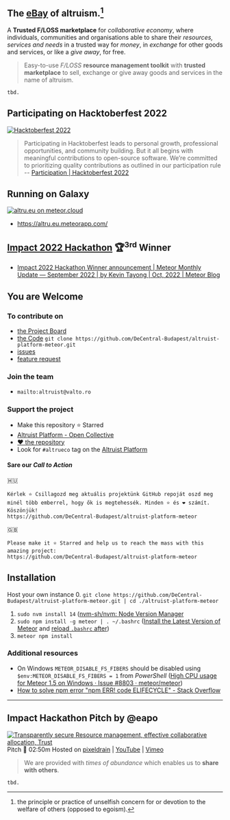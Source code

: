## **The [eBay](https://en.wikipedia.org/wiki/EBay) of altruism.**[^altruism] 
A **Trusted F/LOSS marketplace** for *collaborative economy*, where individuals, communities and organisations able to share their *resources, services and needs* in a trusted way for *money*, in *exchange* for other goods and services, or like a *give away*, for free.

> Easy-to-use *F/LOSS* **resource management toolkit** with **trusted marketplace** to sell, exchange or give away goods and services in the name of altruism.

[^altruism]: the principle or practice of unselfish concern for or devotion to the welfare of others (opposed to egoism).
[^Altruist]: a person unselfishly concerned for or devoted to the welfare of others (opposed to egoist).
[^FLOSS]: Free/Libre Open-Source Software; Libre: maintains the software user's civil liberty rights

`tbd.`

## Participating on Hacktoberfest 2022
[![Hacktoberfest 2022](https://user-images.githubusercontent.com/4000929/195348829-bef064a0-0410-4ec8-b4de-4aac68b9bbdc.png)](https://hacktoberfest.com/participation/)
> Participating in Hacktoberfest leads to personal growth, professional opportunities, and community building. But it all begins with meaningful contributions to open-source software. We’re committed to prioritizing quality contributions as outlined in our participation rule
> -- [Participation | Hacktoberfest 2022](https://hacktoberfest.com/participation/)

## Running on Galaxy 
[![altru.eu on meteor.cloud](https://assets.website-files.com/5dd3f8176674eb0829f184d5/5fff6890ad5e896f40209256_Meteor%20Logo.png "Scale your apps confidently with minimal DevOps")](https://altru.eu.meteorapp.com/)

- https://altru.eu.meteorapp.com/

## [Impact 2022 Hackathon](https://impact.meteor.com/hackathon) 🏆<sup>3rd</sup> Winner
- [Impact 2022 Hackathon Winner announcement | Meteor Monthly Update — September 2022 | by Kevin Tayong | Oct, 2022 | Meteor Blog](https://blog.meteor.com/meteor-monthly-update-september-2022-f527948e22c8#7a6c)


## You are Welcome
### To contribute on
- [the Project Board](https://github.com/orgs/DeCentral-Budapest/projects/2)
- [the Code](https://github.com/DeCentral-Budapest/altruist-platform-meteor) `git clone https://github.com/DeCentral-Budapest/altruist-platform-meteor.git`
- [issues](https://github.com/DeCentral-Budapest/altruist-platform-meteor/issues)
- [feature request](https://github.com/DeCentral-Budapest/altruist-platform-meteor/labels/enhancement)
### Join the team
- `mailto:altruist@valto.ro`
### Support the project
- Make this repository :star: Starred
- [Altruist Platform - Open Collective](https://opencollective.com/decentral/projects/altrueco)
- [❤ the repository](https://github.com/DeCentral-Budapest/altruist-platform-meteor)
- Look for `#altrueco` tag on the [Altruist Platform](https://altru.eu.meteorapp.com/)

#### Sare our _Call to Action_ 
🇭🇺 
```
Kérlek ⭐️ Csillagozd meg aktuális projektünk GitHub repoját oszd meg minél több emberrel, hogy ők is megtehessék. Minden ⭐️ és ❤️ számít. Köszönjük!
https://github.com/DeCentral-Budapest/altruist-platform-meteor
```
🇬🇧 
```
Please make it ⭐️ Starred and help us to reach the mass with this amazing project:
https://github.com/DeCentral-Budapest/altruist-platform-meteor
```

## Installation
Host your own instance
0. `git clone https://github.com/DeCentral-Budapest/altruist-platform-meteor.git | cd ./altruist-platform-meteor`  
1. `sudo nvm install 14` ([nvm-sh/nvm: Node Version Manager](https://github.com/nvm-sh/nvm)
2. `sudo npm install -g meteor | . ~/.bashrc` ([Install the Latest Version of Meteor](https://www.meteor.com/developers/install?utm_source=website&utm_medium=install_button&utm_campaign=frontpage) and [reload `.bashrc` after](https://reactgo.com/reload-bashrc/))
3. `meteor npm install`
### Additional resources
- On Windows `METEOR_DISABLE_FS_FIBERS` should be disabled using `$env:METEOR_DISABLE_FS_FIBERS = 1` from _PowerShell_ ([High CPU usage for Meteor 1.5 on Windows · Issue #8803 · meteor/meteor](https://github.com/meteor/meteor/issues/8803))
- [How to solve npm error "npm ERR! code ELIFECYCLE" - Stack Overflow](https://stackoverflow.com/questions/42308879/how-to-solve-npm-error-npm-err-code-elifecycle/49505612#49505612)

---

## Impact Hackathon Pitch by @eapo

[![Transparently secure Resource management, effective collaborative allocation, Trust](https://user-images.githubusercontent.com/4000929/192081476-ca7f6c14-102d-4538-9b94-35e187c8585f.png)](https://pixeldrain.com/u/HWtH1eWg)
Pitch :movie_camera: 02:50m Hosted on [pixeldrain](https://pixeldrain.com/u/HWtH1eWg) | [YouTube](https://youtu.be/1RBJ3temzNs) | [Vimeo](https://vimeo.com/753237646) 

> We are provided with _times of abundance_ which enables us to **share with others**.

`tbd.`
